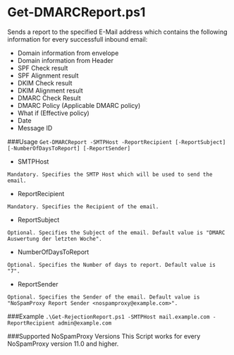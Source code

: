 # Get-DMARCReport.ps1
Sends a report to the specified E-Mail address which contains the following information for every successfull inbound email:
 - Domain information from envelope
 - Domain information from Header
 - SPF Check result
 - SPF Alignment result
 - DKIM Check result
 - DKIM Alignment result
 - DMARC Check Result
 - DMARC Policy (Applicable DMARC policy)
 - What if (Effective policy)
 - Date
 - Message ID 


###Usage
`Get-DMARCReport -SMTPHost -ReportRecipient [-ReportSubject] [-NumberOfDaysToReport] [-ReportSender]`

- SMTPHost
```
Mandatory. Specifies the SMTP Host which will be used to send the email.
```
- ReportRecipient
```
Mandatory. Specifies the Recipient of the email.
```
- ReportSubject
```
Optional. Specifies the Subject of the email. Default value is "DMARC Auswertung der letzten Woche".
```
- NumberOfDaysToReport
```
Optional. Specifies the Number of days to report. Default value is "7".
```
- ReportSender
```
Optional. Specifies the Sender of the email. Default value is "NoSpamProxy Report Sender <nospamproxy@example.com>".
```

###Example
`.\Get-RejectionReport.ps1 -SMTPHost mail.example.com -ReportRecipient admin@example.com`

###Supported NoSpamProxy Versions
This Script works for every NoSpamProxy version 11.0 and higher.
